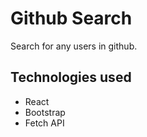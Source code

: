 # Github Search

  Search for any users in github.

## Technologies used

  * React
  * Bootstrap
  * Fetch API